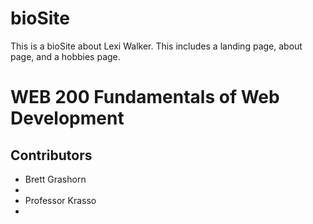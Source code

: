 # bioSite
This is a bioSite about Lexi Walker. This includes a landing page, about page, and a hobbies page. 
<h1>WEB 200 Fundamentals of Web Development</h1>
<h2>Contributors</h2>
<ul>
  <li>Brett Grashorn<li>
  <li>Professor Krasso<li>
  </ul>
